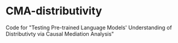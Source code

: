 # CMA-distributivity
Code for "Testing Pre-trained Language Models' Understanding of Distributivty via Causal Mediation Analysis"
